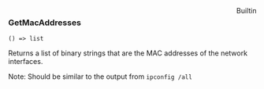 <div style="float:right"><span class="builtin">Builtin</span></div>

### GetMacAddresses

``` suneido
() => list
```

Returns a list of binary strings that are the MAC addresses of the network interfaces.

Note: Should be similar to the output from `ipconfig /all`